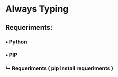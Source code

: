# Always Typing

## Requeriments:
### • Python
### • PIP
### ↳ Requeriments ( pip install requeriments )
